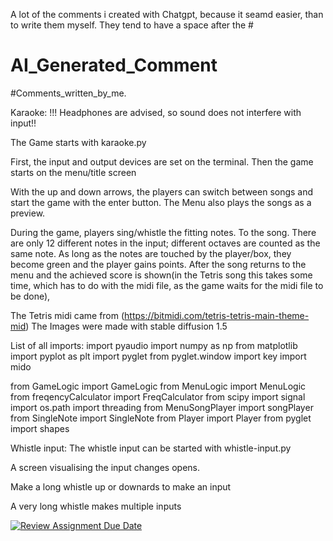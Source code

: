 A lot of the comments i created with Chatgpt, because it seamd easier, than to write them myself. They tend to have a space after the #
# AI_Generated_Comment
#Comments_written_by_me.


Karaoke:
!!! Headphones are advised, so sound does not interfere with input!!

The Game starts with karaoke.py

First, the input and output devices are set on the terminal. Then the game starts on the menu/title screen

With the up and down arrows, the players can switch between songs and start the game with the enter button. The Menu also plays the songs as a preview.

During the game, players sing/whistle the fitting notes. To the song. There are only 12 different notes in the input; different octaves are counted as the same note. As long as the notes are touched by the player/box, they become green and the player gains points. After the song returns to the menu and the achieved score is shown(in the Tetris song this takes some time, which has to do with the midi file, as the game waits for the midi file to be done),


The Tetris midi came from (https://bitmidi.com/tetris-tetris-main-theme-mid)
The Images were made with stable diffusion 1.5

List of all imports:
import pyaudio
import numpy as np
from matplotlib import pyplot as plt
import pyglet
from pyglet.window import key
import mido

from GameLogic import GameLogic
from MenuLogic import MenuLogic
from freqencyCalculator import FreqCalculator
from scipy import signal
import os.path
import threading
from MenuSongPlayer import songPlayer
from SingleNote import SingleNote
from Player import Player
from pyglet import shapes





Whistle input:
The whistle input can be started with whistle-input.py

A screen visualising the input changes opens.

Make a long whistle up or downards to make an input

A very long whistle makes multiple inputs







[![Review Assignment Due Date](https://classroom.github.com/assets/deadline-readme-button-24ddc0f5d75046c5622901739e7c5dd533143b0c8e959d652212380cedb1ea36.svg)](https://classroom.github.com/a/iur3tfNd)
